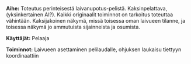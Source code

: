**Aihe:** Toteutus perinteisestä laivanupotus-pelistä. 
Kaksinpelattava, (yksinkertainen AI?). Kaikki originaalit toiminnot on tarkoitus toteuttaa vähintään. Kaksijakoinen näkymä, missä toisessa oman laivueen tilanne, ja toisessa näkymä jo ammutuista sijainneista ja osumista.  
  
**Käyttäjät:** Pelaaja  
  
**Toiminnot:** Laivueen asettaminen pelilaudalle, ohjuksen laukaisu tiettyyn koordinaattiin
